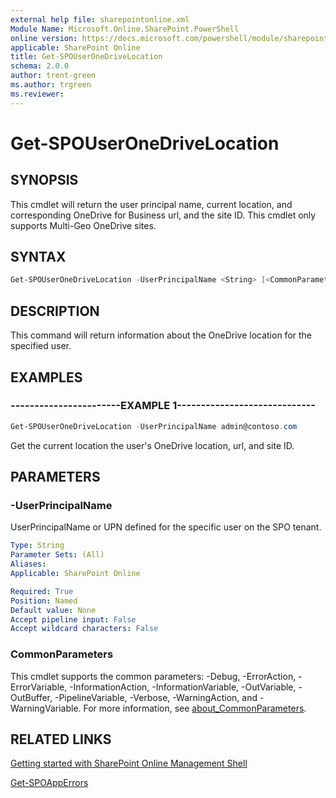 ```yaml
---
external help file: sharepointonline.xml
Module Name: Microsoft.Online.SharePoint.PowerShell
online version: https://docs.microsoft.com/powershell/module/sharepoint-online/get-spouseronedrivelocation
applicable: SharePoint Online
title: Get-SPOUserOneDriveLocation
schema: 2.0.0
author: trent-green
ms.author: trgreen
ms.reviewer:
---
```


# Get-SPOUserOneDriveLocation

## SYNOPSIS

This cmdlet will return the user principal name, current location, and corresponding OneDrive for Business url, and the site ID. This cmdlet only supports Multi-Geo OneDrive sites.

## SYNTAX

```powershell
Get-SPOUserOneDriveLocation -UserPrincipalName <String> [<CommonParameters>]
```

## DESCRIPTION

This command will return information about the OneDrive location for the specified user.

## EXAMPLES

### -----------------------EXAMPLE 1-----------------------------

```powershell
Get-SPOUserOneDriveLocation -UserPrincipalName admin@contoso.com
```

Get the current location the user's OneDrive location, url, and site ID.

## PARAMETERS

### -UserPrincipalName

UserPrincipalName or UPN defined for the specific user on the SPO tenant.

```yaml
Type: String
Parameter Sets: (All)
Aliases:
Applicable: SharePoint Online

Required: True
Position: Named
Default value: None
Accept pipeline input: False
Accept wildcard characters: False
```

### CommonParameters

This cmdlet supports the common parameters: -Debug, -ErrorAction, -ErrorVariable, -InformationAction, -InformationVariable, -OutVariable, -OutBuffer, -PipelineVariable, -Verbose, -WarningAction, and -WarningVariable. For more information, see [about_CommonParameters](https://go.microsoft.com/fwlink/?LinkID=113216).

## RELATED LINKS

[Getting started with SharePoint Online Management Shell](https://docs.microsoft.com/powershell/sharepoint/sharepoint-online/connect-sharepoint-online?view=sharepoint-ps)

[Get-SPOAppErrors](Get-SPOAppErrors.md)
